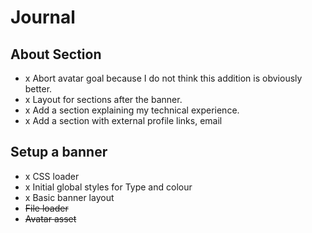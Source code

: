 # Journal


## About Section

* x Abort avatar goal because I do not think this addition is obviously better.
* x Layout for sections after the banner.
* x Add a section explaining my technical experience.
* x Add a section with external profile links, email



## Setup a banner

* x CSS loader
* x Initial global styles for Type and colour
* x Basic banner layout
* ~~File loader~~
* ~~Avatar asset~~
